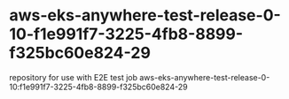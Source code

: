 # aws-eks-anywhere-test-release-0-10-f1e991f7-3225-4fb8-8899-f325bc60e824-29
repository for use with E2E test job aws-eks-anywhere-test-release-0-10:f1e991f7-3225-4fb8-8899-f325bc60e824-29
